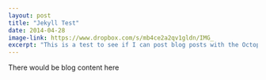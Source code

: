 ```yaml
---
layout: post
title: "Jekyll Test"
date: 2014-04-28
image-link: https://www.dropbox.com/s/mb4ce2a2qv1gldn/IMG_
excerpt: "This is a test to see if I can post blog posts with the Octopage app."
---
```

There would be blog content here